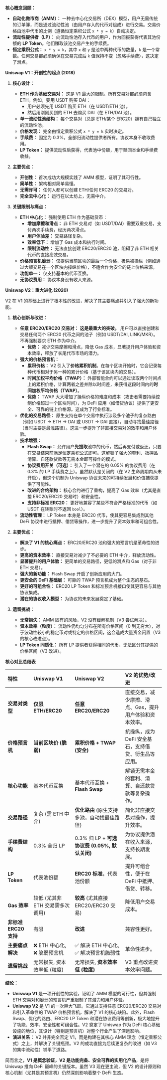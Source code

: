 **核心概念回顾：**

*   **自动化做市商（AMM）：** 一种去中心化交易所（DEX）模型，用户无需传统的订单簿，而是通过流动性池（由用户存入的代币对组成）进行交易。交易价格由池中代币的比例（遵循恒定乘积公式 `x * y = k`）自动决定。
*   **流动性提供者（LP）：** 向流动性池存入代币的用户，作为回报获得代表其池份额的 **LP Token**。他们赚取该池交易产生的手续费。
*   **恒定乘积公式：** `x * y = k`，其中 `x` 和 `y` 是池中两种代币的数量，`k` 是一个常数。任何交易都必须确保在交易完成后 `k` 值保持不变（忽略手续费），这决定了滑点。

**Uniswap V1：开创性的起点 (2018)**

1.  **核心设计：**
    *   **ETH 作为基础交易对：** 这是 V1 最大的限制。所有交易对都必须包含 ETH。例如，要用 USDT 购买 DAI：
        *   用户必须先用 USDT 购买 ETH（在 USDT/ETH 池）。
        *   然后用刚刚买到的 ETH 去购买 DAI（在 ETH/DAI 池）。
    *   **单一流动性池结构：** 每个交易对（总是 ETH/某个 ERC20）拥有自己独立的流动性池。
    *   **价格发现：** 完全由恒定乘积公式 `x * y = k` 实时决定。
    *   **手续费：** 固定为 0.3%，全部归流动性提供者所有。协议本身不收取费用。
    *   **LP Token：** 提供流动性后获得，代表池中份额，用于赎回本金和手续费收益。

2.  **主要优点：**
    *   **开创性：** 首次成功大规模实践了 AMM 模型，证明了其可行性。
    *   **简单性：** 架构相对简单易懂。
    *   **无需许可：** 任何人都可以创建 ETH/任何 ERC20 的交易对。
    *   **完全去中心化：** 运行在以太坊上，无需中介。

3.  **关键限制与痛点：**
    *   **ETH 中心化：** 强制使用 ETH 作为基础货币：
        *   **增加摩擦和滑点：** 非 ETH 交易对（如 USDT/DAI）需要双重交易，支付两次手续费，经历两次滑点。
        *   **用户体验差：** 交易路径复杂。
        *   **效率低下：** 增加了 Gas 成本和执行时间。
        *   **限制流动性：** 无法直接创建 ERC20/ERC20 池，阻碍了非 ETH 相关代币的直接高效交易。
    *   **价格预言机脆弱：** 仅提供当前区块的最后一个价格，极易被操纵（例如通过大额交易在一个区块内操纵价格），不适合作为安全的链上价格来源。
    *   **功能单一：** 仅支持基本的代币互换。
    *   **无协议费用：** 协议本身没有收入来源。

**Uniswap V2：重大进化 (2020)**

V2 在 V1 的基础上进行了根本性的改进，解决了其主要痛点并引入了强大的新功能。

1.  **核心创新与改进：**
    *   **任意 ERC20/ERC20 交易对：** **这是最重大的突破。** 用户可以直接创建和交易任何两个 ERC20 代币之间的池子（例如 USDT/DAI, LINK/MKR）。不再强制要求 ETH 作为中介。
        *   **优势：** 减少交易摩擦和滑点，降低 Gas 成本，显著提升用户体验和资本效率，释放了长尾代币市场的潜力。
    *   **强大的价格预言机：**
        *   **累积价格：** V2 引入了**价格累积机制**。在每个区块开始时，它会记录每种代币相对于另一种的累计价格（基于该区块内的交易）。
        *   **时间加权平均价格（TWAP）：** 外部智能合约可以通过读取两个时间点上的累积价格，计算两者之差并除以时间差，来获得这段时间内的**时间加权平均价格（TWAP）**。
        *   **优势：** TWAP 大大增加了操纵价格的难度和成本（攻击者需要持续控制价格超过一个区块时间），为 DeFi 应用（如借贷协议）提供了更安全、可靠的链上价格源。这成为了行业标准。
    *   **优化的交易路径：** 原生支持在单个交易中执行涉及多个池子的复杂路由（例如 USDT -> ETH -> DAI 或 USDT -> DAI 直接），自动寻找最佳路径（当时主要是最浅路径）。这进一步提升了非直接交易对的效率和用户体验。
    *   **技术增强：**
        *   **Flash Swap：** 允许用户**先提取**池中的代币，然后再支付或返还，只要在交易结束前满足恒定乘积公式即可。这解锁了强大的套利、抵押品清算、自还款贷款等无需本金即可操作的模式。
        *   **协议费用开关（可选）：** 引入了一个潜在的 0.05% 的协议费用（在 0.3% 的 LP 手续费之上）。虽然默认是关闭的（在 V2 生命周期内从未开启），但这个机制为 Uniswap 协议未来的可持续发展和价值捕获提供了可能性。
        *   **改进的合约架构：** 核心合约进行了重构，提高了 Gas 效率（尤其是直接 ERC20/ERC20 交易时）和安全性。
        *   **支持非标准 ERC20：** 更好地兼容了某些不符合严格标准的代币（如 USDT 在转账时不返回 `bool`）。
    *   **流动性管理：** LP Token 本身是 ERC20 代币，使其更容易集成到其他 DeFi 协议中进行抵押、借贷等操作，进一步提升了资本效率和可组合性。

2.  **主要优点：**
    *   **解决了 V1 的核心痛点：** ERC20/ERC20 池和强大的预言机是革命性的进步。
    *   **更高的资本效率：** 直接交易对减少了不必要的 ETH 中介，释放流动性。
    *   **显著提升的用户体验：** 更简单的交易路径，更低的滑点和 Gas（对于非 ETH 交易）。
    *   **强大的新功能：** Flash Swap 开启了创新应用的大门。
    *   **更安全的 DeFi 基础层：** 可靠的 TWAP 预言机成为整个生态的基石。
    *   **更好的可组合性：** ERC20 LP Token 和标准预言机接口使其更容易与其他协议集成。
    *   **潜在的协议收入模型：** 为协议的未来发展奠定了基础。

3.  **遗留挑战：**
    *   **无常损失：** AMM 固有的风险，V2 没有缓解机制（V3 尝试解决）。
    *   **资本效率（粒度）：** 流动性仍均匀分布在所有价格区间（0 到无穷大），对于波动性较小的稳定币对或特定的价格区间，这会造成大量资金闲置（V3 的核心改进点）。
    *   **LP Token 同质化：** 所有 LP 提供者获得相同的代币，无法区分其提供的价格区间（V3 改进）。

**核心对比总结表**

| 特性                 | Uniswap V1                                  | Uniswap V2                                        | V2 的优势/改进                                                                 |
| :------------------- | :------------------------------------------ | :------------------------------------------------ | :----------------------------------------------------------------------------- |
| **交易对类型**       | **仅限 ETH/ERC20**                          | **任意 ERC20/ERC20**                              | 直接交易，减少摩擦、滑点、Gas，提升用户体验和资本效率。                         |
| **价格预言机**       | **当前区块价 (脆弱)**                       | **累积价格 + TWAP (安全)**                        | 抗操纵，成为 DeFi 安全基石，支持借贷、衍生品等应用。                            |
| **核心功能**         | 基本代币互换                                | 基本代币互换 + **Flash Swap**                     | 解锁无需本金的套利、清算、自还款贷款等复杂操作。                               |
| **交易路径**         | 复杂 (需 ETH 中介)                          | **优化路由** (原生支持多池，自动找最佳路径)        | 简化非直接交易对操作，提升效率。                                               |
| **手续费结构**       | 0.3% 全归 LP                                | 0.3% 归 LP + **可选协议费 (0.05%, 默认关闭)**     | 为协议提供潜在收入来源，支持长期发展。                                         |
| **LP Token**         | 代表池份额                                  | **ERC20 标准**，代表池份额                        | 提升可组合性，便于在 DeFi 中抵押、借贷、转移。                                 |
| **Gas 效率**         | 较低 (尤其非 ETH 交易需多次调用)            | **较高** (尤其直接 ERC20/ERC20 交易)              | 降低用户交易成本。                                                             |
| **非标准 ERC20 支持**| 有限                                        | **改进**                                          | 兼容性更好。                                                                   |
| **主要痛点解决**     | ❌ ETH 中心化, ❌ 脆弱预言机                  | ✅ 解决 ETH 中心化, ✅ 解决预言机脆弱性            | 革命性进步。                                                                   |
| **遗留挑战**         | 无常损失, 资本效率低 (粒度)                 | 无常损失, **资本效率低 (粒度)**                   | V3 重点改进资本效率问题。                                                      |

**结论：**

*   **Uniswap V1** 是一项开创性的实验，证明了 AMM 模型的可行性，但其强制 ETH 交易对和脆弱的预言机严重限制了其潜力和用户体验。
*   **Uniswap V2** 是 V1 的一次巨大飞跃。它通过支持任意 ERC20/ERC20 交易对和引入革命性的 TWAP 价格预言机，解决了 V1 的核心缺陷。此外，Flash Swap、优化的路由、ERC20 LP Token 和潜在协议费用等创新，极大地提升了功能、效率、安全性和可组合性。V2 奠定了 Uniswap 作为 DeFi 核心基础设施的地位，其设计（特别是预言机）对整个行业产生了深远影响。
*   **演进关系：** V2 并非完全否定 V1，而是构建在其核心 AMM 理念（恒定乘积公式）之上，并解决了关键瓶颈。V2 的成功直接为后续更复杂的改进（如 V3 的集中流动性）铺平了道路。

简而言之，**V1 是概念验证，V2 是功能完备、安全可靠的实用化产品**，是将 Uniswap 推向 DeFi 巅峰的关键版本。虽然 V3 现在更主流，但 V2 的设计原则和核心机制（尤其是其预言机）仍然深刻影响着整个 DeFi 生态。